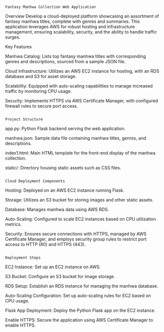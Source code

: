                                                                                 Fantasy Manhwa Collection Web Application

Overview Develop a cloud-deployed platform showcasing an assortment of fantasy manhwa titles, complete with genres and summaries. This application leverages AWS for robust hosting and infrastructure management, ensuring scalability, security, and the ability to handle traffic surges.

Key Features

Manhwa Catalog: Lists top fantasy manhwa titles with corresponding genres and descriptions, sourced from a sample JSON file.

Cloud Infrastructure: Utilizes an AWS EC2 instance for hosting, with an RDS database and S3 for asset storage.

Scalability: Equipped with auto-scaling capabilities to manage increased traffic by monitoring CPU usage.

Security: Implements HTTPS via AWS Certificate Manager, with configured firewall rules to secure port access.



                                                                                            Project Structure

app.py: Python Flask backend serving the web application.

manhwa.json: Sample data file containing manhwa titles, genres, and descriptions.

index1.html: Main HTML template for the front-end display of the manhwa collection.

static/: Directory housing static assets such as CSS files.



                                                                                       Cloud Deployment Components

Hosting: Deployed on an AWS EC2 instance running Flask.

Storage: Utilizes an S3 bucket for storing images and other static assets.

Database: Manages manhwa data using AWS RDS.

Auto-Scaling: Configured to scale EC2 instances based on CPU utilization metrics.

Security: Ensures secure connections with HTTPS, managed by AWS Certificate Manager, and employs security group rules to restrict port access to HTTP (80) and HTTPS (443).



                                                                                           Deployment Steps

EC2 Instance: Set up an EC2 instance on AWS.

S3 Bucket: Configure an S3 bucket for image storage.

RDS Setup: Establish an RDS instance for managing the manhwa database.

Auto-Scaling Configuration: Set up auto-scaling rules for EC2 based on CPU usage.

Flask App Deployment: Deploy the Python Flask app on the EC2 instance.

Enable HTTPS: Secure the application using AWS Certificate Manager to enable HTTPS.
